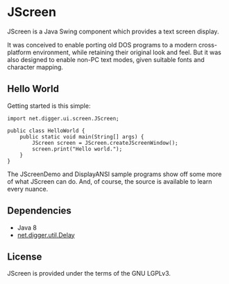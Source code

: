 
# JScreen
JScreen is a Java Swing component which provides a text screen display.

It was conceived to enable porting old DOS programs to a modern cross-platform
environment, while retaining their original look and feel.  But it was also
designed to enable non-PC text modes, given suitable fonts and character mapping.


## Hello World
Getting started is this simple:

	import net.digger.ui.screen.JScreen;
	
	public class HelloWorld {
		public static void main(String[] args) {
			JScreen screen = JScreen.createJScreenWindow();
			screen.print("Hello world.");
		}
	}

The JScreenDemo and DisplayANSI sample programs show off some more of what JScreen can do.
And, of course, the source is available to learn every nuance.


## Dependencies
* Java 8
* [net.digger.util.Delay](https://gitlab.com/digger.net/Java/Utils)

## License
JScreen is provided under the terms of the GNU LGPLv3.

